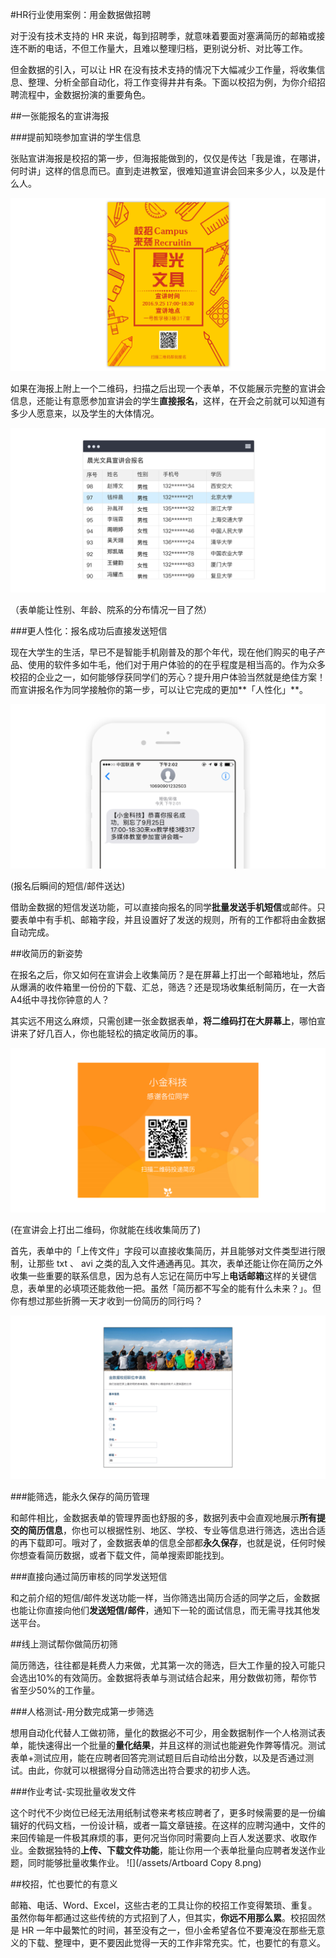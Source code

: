 #HR行业使用案例：用金数据做招聘

对于没有技术支持的 HR 来说，每到招聘季，就意味着要面对塞满简历的邮箱或接连不断的电话，不但工作量大，且难以整理归档，更别说分析、对比等工作。

但金数据的引入，可以让 HR 在没有技术支持的情况下大幅减少工作量，将收集信息、整理、分析全部自动化，将工作变得井井有条。下面以校招为例，为你介绍招聘流程中，金数据扮演的重要角色。

##一张能报名的宣讲海报

###提前知晓参加宣讲的学生信息

张贴宣讲海报是校招的第一步，但海报能做到的，仅仅是传达「我是谁，在哪讲，何时讲」这样的信息而已。直到走进教室，很难知道宣讲会回来多少人，以及是什么人。

![](/assets/宣讲海报-企业版2.png)


如果在海报上附上一个二维码，扫描之后出现一个表单，不仅能展示完整的宣讲会信息，还能让有意愿参加宣讲会的学生**直接报名**，这样，在开会之前就可以知道有多少人愿意来，以及学生的大体情况。

![](/assets/宣讲会报名统计.png)

（表单能让性别、年龄、院系的分布情况一目了然）

###更人性化：报名成功后直接发送短信

现在大学生的生活，早已不是智能手机刚普及的那个年代，现在他们购买的电子产品、使用的软件多如牛毛，他们对于用户体验的的在乎程度是相当高的。作为众多校招的企业之一，如何能够俘获同学们的芳心？提升用户体验当然就是绝佳方案！而宣讲报名作为同学接触你的第一步，可以让它完成的更加**「人性化」**。

![](/assets/HR校招-宣讲会参加短信.png)

(报名后瞬间的短信/邮件送达)

借助金数据的短信发送功能，可以直接向报名的同学**批量发送手机短信**或邮件。只要表单中有手机、邮箱字段，并且设置好了发送的规则，所有的工作都将由金数据自动完成。

##收简历的新姿势

在报名之后，你又如何在宣讲会上收集简历？是在屏幕上打出一个邮箱地址，然后从爆满的收件箱里一份份的下载、汇总，筛选？还是现场收集纸制简历，在一大沓 A4纸中寻找你钟意的人？

其实远不用这么麻烦，只需创建一张金数据表单，**将二维码打在大屏幕上**，哪怕宣讲来了好几百人，你也能轻松的搞定收简历的事。

![](/assets/HR校招-PPT填简历.png)

(在宣讲会上打出二维码，你就能在线收集简历了)

首先，表单中的「上传文件」字段可以直接收集简历，并且能够对文件类型进行限制，让那些 txt 、 avi 之类的乱入文件通通再见。其次，表单还能让你在简历之外收集一些重要的联系信息，因为总有人忘记在简历中写上**电话邮箱**这样的关键信息，表单里的必填项还能救他一把。虽然「简历都不写全的能有什么未来？」。但你有想过那些折腾一天才收到一份简历的同行吗？

![](/assets/小金简历.png)

###能筛选，能永久保存的简历管理

和邮件相比，金数据表单的管理界面也舒服的多，数据列表中会直观地展示**所有提交的简历信息**，你也可以根据性别、地区、学校、专业等信息进行筛选，选出合适的再下载即可。哦对了，金数据表单的信息全部都**永久保存**，也就是说，任何时候你想查看简历数据，或者下载文件，简单搜索即能找到。

###直接向通过简历审核的同学发送短信

和之前介绍的短信\/邮件发送功能一样，当你筛选出简历合适的同学之后，金数据也能让你直接向他们**发送短信\/邮件**，通知下一轮的面试信息，而无需寻找其他发送平台。

##线上测试帮你做简历初筛

简历筛选，往往都是耗费人力来做，尤其第一次的筛选，巨大工作量的投入可能只会选出10%的有效简历。金数据将表单与测试结合起来，用分数做初筛，帮你节省至少50%的工作量。

###人格测试-用分数完成第一步筛选

想用自动化代替人工做初筛，量化的数据必不可少，用金数据制作一个人格测试表单，能快速得出一个批量的**量化结果**，并且这样的测试也能避免作弊等情况。测试表单+测试应用，能在应聘者回答完测试题目后自动给出分数，以及是否通过测试。由此，你就可以根据得分自动筛选出符合要求的初步人选。

###作业考试-实现批量收发文件

这个时代不少岗位已经无法用纸制试卷来考核应聘者了，更多时候需要的是一份编辑好的代码文档，一份设计稿，或者一篇文章链接。在这样的应聘沟通中，文件的来回传输是一件极其麻烦的事，更何况当你同时需要向上百人发送要求、收取作业。金数据独特的**上传、下载文件功能**，能让你用一个表单批量向应聘者发送作业题，同时能够批量收集作业。
![](/assets/Artboard Copy 8.png)

##校招，忙也要忙的有意义

邮箱、电话、Word、Excel，这些古老的工具让你的校招工作变得繁琐、重复。虽然你每年都通过这些传统的方式招到了人，但其实，**你远不用那么累**。校招固然是 HR 一年中最繁忙的时间，甚至没有之一，但小金希望各位不要淹没在那些无意义的下载、整理中，更不要因此觉得一天的工作非常充实。忙，也要忙的有意义。